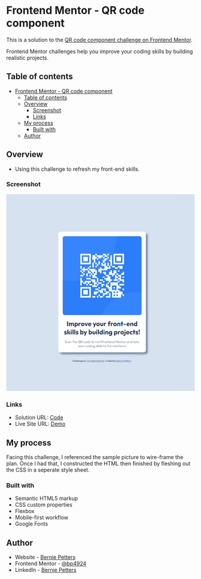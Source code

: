 # Frontend Mentor - QR code component

This is a solution to the [QR code component challenge on Frontend Mentor](https://www.frontendmentor.io/challenges/qr-code-component-iux_sIO_H).

Frontend Mentor challenges help you improve your coding skills by building realistic projects.

## Table of contents

- [Frontend Mentor - QR code component](#frontend-mentor---qr-code-component)
  - [Table of contents](#table-of-contents)
  - [Overview](#overview)
    - [Screenshot](#screenshot)
    - [Links](#links)
  - [My process](#my-process)
    - [Built with](#built-with)
  - [Author](#author)

## Overview

- Using this challenge to refresh my front-end skills.

### Screenshot

![](./images/QR-component.png)

### Links

- Solution URL: [Code](https://github.com/bp4924/qr-code-component)
- Live Site URL: [Demo](https://bp4924.github.io/qr-code-component/)

## My process

Facing this challenge, I referenced the sample picture to wire-frame the plan.
Once I had that, I constructed the HTML then finished by fleshing out the CSS in a seperate style sheet.

### Built with

- Semantic HTML5 markup
- CSS custom properties
- Flexbox
- Mobile-first workflow
- Google Fonts

## Author

- Website - [Bernie Petters](https://github.com/bp4924/qr-code-component)
- Frontend Mentor - [@bp4924](https://www.frontendmentor.io/profile/bp4924)
- LinkedIn - [Bernie Petters](https://www.linkedin.com/in/bernie-petters)
